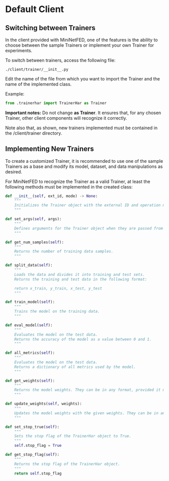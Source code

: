 # Default Client

## Switching between Trainers

In the client provided with MiniNetFED, one of the features is the ability to choose between the sample Trainers or implement your own Trainer for experiments.

To switch between trainers, access the following file:

```
./client/trainer/__init__.py
```

Edit the name of the file from which you want to import the Trainer and the name of the implemented class.

Example:

```python
from .trainerhar import TrainerHar as Trainer
```

**Important notes:** Do not change **as Trainer**. It ensures that, for any chosen Trainer, other client components will recognize it correctly.

Note also that, as shown, new trainers implemented must be contained in the /client/trainer directory.

## Implementing New Trainers

To create a customized Trainer, it is recommended to use one of the sample Trainers as a base and modify its model, dataset, and data manipulations as desired.

For MiniNetFED to recognize the Trainer as a valid Trainer, at least the following methods must be implemented in the created class:

```python
def __init__(self, ext_id, mode) -> None:
    """
    Initializes the Trainer object with the external ID and operation mode.
    """

def set_args(self, args):
    """
    Defines arguments for the Trainer object when they are passed from the config.yaml file.
    """

def get_num_samples(self):
    """
    Returns the number of training data samples.
    """

def split_data(self):
    """
    Loads the data and divides it into training and test sets.
    Returns the training and test data in the following format:

    return x_train, y_train, x_test, y_test
    """

def train_model(self):
    """
    Trains the model on the training data.
    """

def eval_model(self):
    """
    Evaluates the model on the test data.
    Returns the accuracy of the model as a value between 0 and 1.
    """

def all_metrics(self):
    """
    Evaluates the model on the test data.
    Returns a dictionary of all metrics used by the model.
    """

def get_weights(self):
    """
    Returns the model weights. They can be in any format, provided it matches the aggregation function chosen and the implementation of the update_weights function
    """

def update_weights(self, weights):
    """
    Updates the model weights with the given weights. They can be in any format, provided it matches the aggregation function chosen and the implementation of the get_weights function.
    """

def set_stop_true(self):
    """
    Sets the stop flag of the TrainerHar object to True.
    """
    self.stop_flag = True

def get_stop_flag(self):
    """
    Returns the stop flag of the TrainerHar object.
    """
    return self.stop_flag
```